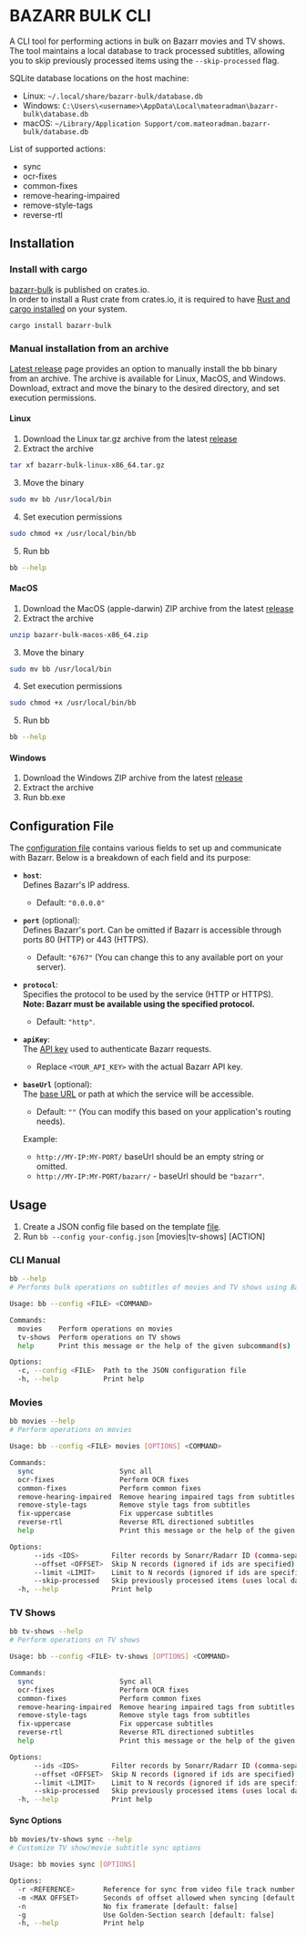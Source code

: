 # BAZARR BULK CLI

A CLI tool for performing actions in bulk on Bazarr movies and TV shows. The tool maintains a local database to track processed subtitles, allowing you to skip previously processed items using the `--skip-processed` flag.

SQLite database locations on the host machine:
- Linux: `~/.local/share/bazarr-bulk/database.db`
- Windows: `C:\Users\<username>\AppData\Local\mateoradman\bazarr-bulk\database.db`
- macOS: `~/Library/Application Support/com.mateoradman.bazarr-bulk/database.db`

List of supported actions:

- sync
- ocr-fixes
- common-fixes
- remove-hearing-impaired
- remove-style-tags
- reverse-rtl

## Installation

### Install with cargo

[bazarr-bulk](https://crates.io/crates/bazarr-bulk) is published on crates.io.  
In order to install a Rust crate from crates.io, it is required to have [Rust and cargo installed](https://doc.rust-lang.org/cargo/getting-started/installation.html) on your system.

```sh
cargo install bazarr-bulk
```

### Manual installation from an archive

[Latest release](https://github.com/mateoradman/bazarr-bulk/releases/latest) page provides an option to manually install the bb binary from an archive. The archive is available for Linux, MacOS, and Windows.  
Download, extract and move the binary to the desired directory, and set execution permissions.

#### Linux

1. Download the Linux tar.gz archive from the latest [release](https://github.com/mateoradman/bazarr-bulk/releases/latest)
2. Extract the archive

```sh
tar xf bazarr-bulk-linux-x86_64.tar.gz
```

3. Move the binary

```sh
sudo mv bb /usr/local/bin
```

4. Set execution permissions

```sh
sudo chmod +x /usr/local/bin/bb
```

5. Run bb

```sh
bb --help
```

#### MacOS

1. Download the MacOS (apple-darwin) ZIP archive from the latest [release](https://github.com/mateoradman/bazarr-bulk/releases/latest)
2. Extract the archive

```sh
unzip bazarr-bulk-macos-x86_64.zip
```

3. Move the binary

```sh
sudo mv bb /usr/local/bin
```

4. Set execution permissions

```sh
sudo chmod +x /usr/local/bin/bb
```

5. Run bb

```sh
bb --help
```

#### Windows

1. Download the Windows ZIP archive from the latest [release](https://github.com/mateoradman/bazarr-bulk/releases/latest)
2. Extract the archive
3. Run bb.exe

## Configuration File

The [configuration file](./examples/config.json) contains various fields to set up and communicate with Bazarr. Below is a breakdown of each field and its purpose:

- **`host`**:  
  Defines Bazarr's IP address.

  - Default: `"0.0.0.0"`

- **`port`** (optional):  
  Defines Bazarr's port. Can be omitted if Bazarr is accessible through ports 80 (HTTP) or 443 (HTTPS).

  - Default: `"6767"` (You can change this to any available port on your server).

- **`protocol`**:  
  Specifies the protocol to be used by the service (HTTP or HTTPS). **Note: Bazarr must be available using the specified protocol.**

  - Default: `"http"`.

- **`apiKey`**:  
  The [API key](https://wiki.bazarr.media/Additional-Configuration/Webhooks/#where-can-i-find-the-bazarr-api-key) used to authenticate Bazarr requests.

  - Replace `<YOUR_API_KEY>` with the actual Bazarr API key.

- **`baseUrl`** (optional):  
  The [base URL](https://wiki.bazarr.media/Additional-Configuration/Settings/#url-base) or path at which the service will be accessible.

  - Default: `""` (You can modify this based on your application's routing needs).

  Example:
  - `http://MY-IP:MY-PORT/` baseUrl should be an empty string or omitted.
  - `http://MY-IP:MY-PORT/bazarr/` - baseUrl should be `"bazarr"`.

## Usage

1. Create a JSON config file based on the template [file](./examples/config.json).
2. Run `bb --config your-config.json` [movies|tv-shows] [ACTION]

### CLI Manual

```bash
bb --help
# Performs bulk operations on subtitles of movies and TV shows using Bazarr's API

Usage: bb --config <FILE> <COMMAND>

Commands:
  movies    Perform operations on movies
  tv-shows  Perform operations on TV shows
  help      Print this message or the help of the given subcommand(s)

Options:
  -c, --config <FILE>  Path to the JSON configuration file
  -h, --help           Print help
```

### Movies

```bash
bb movies --help
# Perform operations on movies

Usage: bb --config <FILE> movies [OPTIONS] <COMMAND>

Commands:
  sync                     Sync all
  ocr-fixes                Perform OCR fixes
  common-fixes             Perform common fixes
  remove-hearing-impaired  Remove hearing impaired tags from subtitles
  remove-style-tags        Remove style tags from subtitles
  fix-uppercase            Fix uppercase subtitles
  reverse-rtl              Reverse RTL directioned subtitles
  help                     Print this message or the help of the given subcommand(s)

Options:
      --ids <IDS>        Filter records by Sonarr/Radarr ID (comma-separated)
      --offset <OFFSET>  Skip N records (ignored if ids are specified) [default: skip none] [default: 0]
      --limit <LIMIT>    Limit to N records (ignored if ids are specified) [default: unlimited]
      --skip-processed   Skip previously processed items (uses local database to track processed subtitles)
  -h, --help             Print help
```

### TV Shows

```bash
bb tv-shows --help
# Perform operations on TV shows

Usage: bb --config <FILE> tv-shows [OPTIONS] <COMMAND>

Commands:
  sync                     Sync all
  ocr-fixes                Perform OCR fixes
  common-fixes             Perform common fixes
  remove-hearing-impaired  Remove hearing impaired tags from subtitles
  remove-style-tags        Remove style tags from subtitles
  fix-uppercase            Fix uppercase subtitles
  reverse-rtl              Reverse RTL directioned subtitles
  help                     Print this message or the help of the given subcommand(s)

Options:
      --ids <IDS>        Filter records by Sonarr/Radarr ID (comma-separated)
      --offset <OFFSET>  Skip N records (ignored if ids are specified) [default: skip none] [default: 0]
      --limit <LIMIT>    Limit to N records (ignored if ids are specified) [default: unlimited]
      --skip-processed   Skip previously processed items (uses local database to track processed subtitles)
  -h, --help             Print help
```

#### Sync Options

```bash
bb movies/tv-shows sync --help
# Customize TV show/movie subtitle sync options

Usage: bb movies sync [OPTIONS]

Options:
  -r <REFERENCE>       Reference for sync from video file track number (a:0), subtitle (s:0), or some subtitles file path
  -m <MAX OFFSET>      Seconds of offset allowed when syncing [default: null]
  -n                   No fix framerate [default: false]
  -g                   Use Golden-Section search [default: false]
  -h, --help           Print help
```

